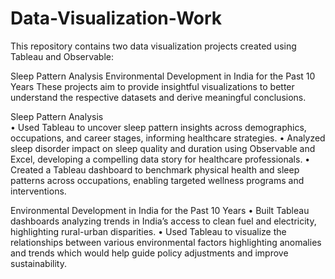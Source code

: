 # Data-Visualization-Work
This repository contains two data visualization projects created using Tableau and Observable:

Sleep Pattern Analysis
Environmental Development in India for the Past 10 Years
These projects aim to provide insightful visualizations to better understand the respective datasets and derive meaningful conclusions.

Sleep Pattern Analysis                                                                                                                                         
•	Used Tableau to uncover sleep pattern insights across demographics, occupations, and career stages, informing healthcare strategies.
•	Analyzed sleep disorder impact on sleep quality and duration using Observable and Excel, developing a compelling data story for healthcare professionals.
•	Created a Tableau dashboard to benchmark physical health and sleep patterns across occupations, enabling targeted wellness programs and interventions.

Environmental Development in India for the Past 10 Years
• Built Tableau dashboards analyzing trends in India’s access to clean fuel and electricity, highlighting rural-urban disparities. 
• Used Tableau to visualize the relationships between various environmental factors highlighting anomalies and trends which would help guide policy adjustments and improve sustainability.


